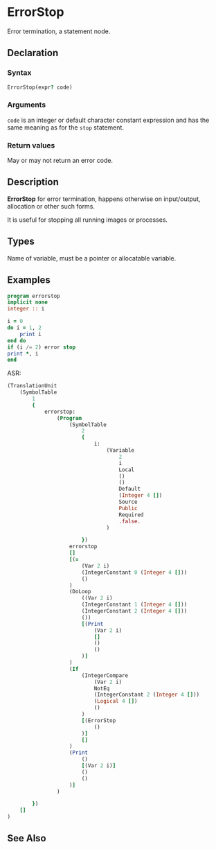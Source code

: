 # ErrorStop

Error termination, a statement node.

## Declaration

### Syntax

```fortran
ErrorStop(expr? code)
```

### Arguments

`code` is an integer or default character constant expression and has the same
meaning as for the `stop` statement.

### Return values

May or may not return an error code.

## Description

**ErrorStop** for error termination, happens otherwise on input/output, allocation
or other such forms.

It is useful for stopping all running images or processes.

## Types

Name of variable, must be a pointer or allocatable variable.

## Examples

```fortran
program errorstop
implicit none
integer :: i

i = 0
do i = 1, 2
	print i
end do
if (i /= 2) error stop
print *, i
end
```

ASR:

```fortran
(TranslationUnit
    (SymbolTable
        1
        {
            errorstop:
                (Program
                    (SymbolTable
                        2
                        {
                            i:
                                (Variable
                                    2
                                    i
                                    Local
                                    ()
                                    ()
                                    Default
                                    (Integer 4 [])
                                    Source
                                    Public
                                    Required
                                    .false.
                                )

                        })
                    errorstop
                    []
                    [(=
                        (Var 2 i)
                        (IntegerConstant 0 (Integer 4 []))
                        ()
                    )
                    (DoLoop
                        ((Var 2 i)
                        (IntegerConstant 1 (Integer 4 []))
                        (IntegerConstant 2 (Integer 4 []))
                        ())
                        [(Print
                            (Var 2 i)
                            []
                            ()
                            ()
                        )]
                    )
                    (If
                        (IntegerCompare
                            (Var 2 i)
                            NotEq
                            (IntegerConstant 2 (Integer 4 []))
                            (Logical 4 [])
                            ()
                        )
                        [(ErrorStop
                            ()
                        )]
                        []
                    )
                    (Print
                        ()
                        [(Var 2 i)]
                        ()
                        ()
                    )]
                )

        })
    []
)

```

## See Also
